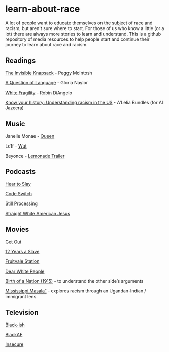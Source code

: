 # learn-about-race
A lot of people want to educate themselves on the subject of race and racism, but aren't sure where to start. For those of us who know a little (or a lot) there are always more stories to learn and understand. This is a github repository of media resources to help people start and continue their journey to learn about race and racism.

## Readings
[The Invisible Knapsack](https://www.racialequitytools.org/resourcefiles/mcintosh.pdf) - Peggy McIntosh

[A Question of Language](https://www.csun.edu/~hcpas003/language.html) - Gloria Naylor

[White Fragility](https://www.amazon.com/dp/B07K356517) -  Robin DiAngelo

[Know your history: Understanding racism in the US](https://www.aljazeera.com/indepth/features/2015/08/race-history-ferguson-150814082921736.html) - A'Lelia Bundles (for Al Jazeera)


## Music
Janelle Monae - [Queen](https://www.youtube.com/watch?v=tEddixS-UoU)

Le1f - [Wut](https://www.youtube.com/watch?v=Nrnq4SZ0luc)

Beyonce - [Lemonade Trailer](https://www.youtube.com/watch?time_continue=2&v=BB5zLq1zcdo&feature=emb_title)

## Podcasts
[Hear to Slay](https://www.heartoslay.com/)

[Code Switch](https://www.npr.org/podcasts/510312/codeswitch)

[Still Processing](https://www.nytimes.com/column/still-processing-podcast)

[Straight White American Jesus](https://www.religiousstudiesproject.com/podcast/straight-white-american-jesus-the-podcast/)

## Movies
[Get Out](https://en.wikipedia.org/wiki/Get_Out)

[12 Years a Slave](https://en.wikipedia.org/wiki/12_Years_a_Slave_(film))

[Fruitvale Station](https://en.wikipedia.org/wiki/Fruitvale_Station)

[Dear White People](https://en.wikipedia.org/wiki/Dear_White_People)

[Birth of a Nation (1915)](https://en.wikipedia.org/wiki/The_Birth_of_a_Nation) - to understand the other side’s arguments

[Mississippi Masala”](https://en.wikipedia.org/wiki/Mississippi_Masala) - explores racism through an Ugandan-Indian / immigrant lens. 

## Television
[Black-ish](https://en.wikipedia.org/wiki/Black-ish)

[BlackAF](https://www.netflix.com/title/81056700)

[Insecure](https://en.wikipedia.org/wiki/Insecure_(TV_series))
